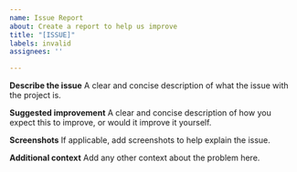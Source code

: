 ```yaml
---
name: Issue Report
about: Create a report to help us improve
title: "[ISSUE]"
labels: invalid
assignees: ''

---
```


**Describe the issue**
A clear and concise description of what the issue with the project is.

**Suggested improvement**
A clear and concise description of how you expect this to improve, or would it improve it yourself.

**Screenshots**
If applicable, add screenshots to help explain the issue.

**Additional context**
Add any other context about the problem here.
